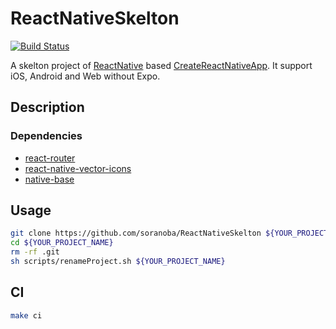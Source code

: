 # ReactNativeSkelton
[![Build Status](https://app.bitrise.io/app/0e02772d9cedf334/status.svg?token=ZtpKDsXah_XE80i-4MKIVw&branch=master)](https://app.bitrise.io/app/0e02772d9cedf334)

A skelton project of [ReactNative](https://facebook.github.io/react-native/) based [CreateReactNativeApp](https://github.com/react-community/create-react-native-app).
It support iOS, Android and Web without Expo.

## Description

### Dependencies

- [react-router](https://github.com/ReactTraining/react-router)
- [react-native-vector-icons](https://github.com/oblador/react-native-vector-icons)
- [native-base](https://github.com/GeekyAnts/NativeBase)

## Usage

```bash
git clone https://github.com/soranoba/ReactNativeSkelton ${YOUR_PROJECT_NAME}
cd ${YOUR_PROJECT_NAME}
rm -rf .git
sh scripts/renameProject.sh ${YOUR_PROJECT_NAME}
```

## CI

```bash
make ci
```
